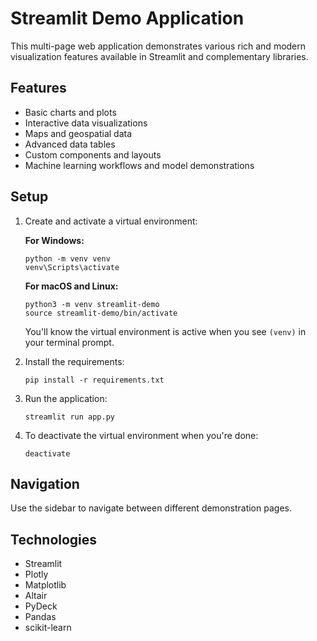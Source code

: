 # Streamlit Demo Application

This multi-page web application demonstrates various rich and modern visualization features available in Streamlit and complementary libraries.

## Features

- Basic charts and plots
- Interactive data visualizations
- Maps and geospatial data
- Advanced data tables
- Custom components and layouts
- Machine learning workflows and model demonstrations

## Setup

1. Create and activate a virtual environment:
   
   **For Windows:**
   ```
   python -m venv venv
   venv\Scripts\activate
   ```
   
   **For macOS and Linux:**
   ```
   python3 -m venv streamlit-demo
   source streamlit-demo/bin/activate
   ```
   
   You'll know the virtual environment is active when you see `(venv)` in your terminal prompt.

2. Install the requirements:
   ```
   pip install -r requirements.txt
   ```

3. Run the application:
   ```
   streamlit run app.py
   ```

4. To deactivate the virtual environment when you're done:
   ```
   deactivate
   ```

## Navigation

Use the sidebar to navigate between different demonstration pages.

## Technologies

- Streamlit
- Plotly
- Matplotlib
- Altair
- PyDeck
- Pandas
- scikit-learn
